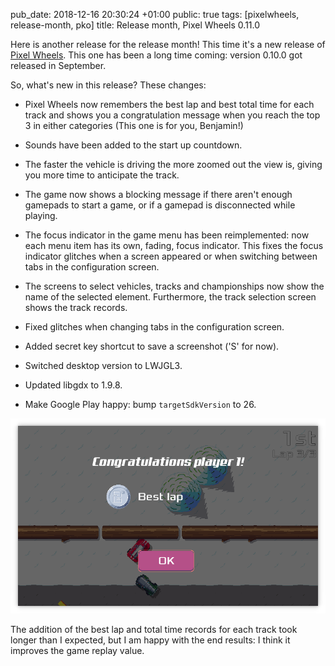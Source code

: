 pub_date: 2018-12-16 20:30:24 +01:00
public: true
tags: [pixelwheels, release-month, pko]
title: Release month, Pixel Wheels 0.11.0

Here is another release for the release month! This time it's a new release of
[Pixel Wheels][pw]. This one has been a long time coming: version 0.10.0 got
released in September.

[pw]: /projects/pixelwheels

<!-- break -->

So, what's new in this release? These changes:

- Pixel Wheels now remembers the best lap and best total time for each track
  and shows you a congratulation message when you reach the top 3 in either
  categories (This one is for you, Benjamin!)

- Sounds have been added to the start up countdown.

- The faster the vehicle is driving the more zoomed out the view is, giving you
  more time to anticipate the track.

- The game now shows a blocking message if there aren't enough gamepads to
  start a game, or if a gamepad is disconnected while playing.

- The focus indicator in the game menu has been reimplemented: now each menu
  item has its own, fading, focus indicator. This fixes the focus indicator
  glitches when a screen appeared or when switching between tabs in the
  configuration screen.

- The screens to select vehicles, tracks and championships now show the name of
  the selected element. Furthermore, the track selection screen shows the
  track records.

- Fixed glitches when changing tabs in the configuration screen.

- Added secret key shortcut to save a screenshot ('S' for now).

- Switched desktop version to LWJGL3.

- Updated libgdx to 1.9.8.

- Make Google Play happy: bump `targetSdkVersion` to 26.

![Beat the best lap on Let it Snow!](best-lap.png)

The addition of the best lap and total time records for each track took longer
than I expected, but I am happy with the end results: I think it improves the
game replay value.
